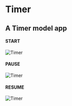 # Timer
## A Timer model app

#### START
![Timer](https://i.imgur.com/gzU5o5S.png)

#### PAUSE
![Timer](https://i.imgur.com/Aquu01C.png)


#### RESUME
![Timer](https://i.imgur.com/QiptWqS.png)


